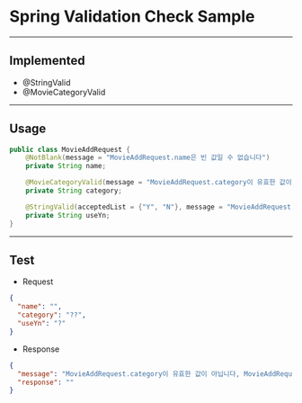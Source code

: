 
# Spring Validation Check Sample

---
## Implemented
- @StringValid
- @MovieCategoryValid
---

## Usage
```java
public class MovieAddRequest {
    @NotBlank(message = "MovieAddRequest.name은 빈 값일 수 없습니다")
    private String name;

    @MovieCategoryValid(message = "MovieAddRequest.category이 유효한 값이 아닙니다")
    private String category;

    @StringValid(acceptedList = {"Y", "N"}, message = "MovieAddRequest.useYn이 유효한 값이 아닙니다")
    private String useYn;
}
```
---

## Test
- Request
```json
{
  "name": "",
  "category": "??",
  "useYn": "?"
}
```

- Response
```json
{
  "message": "MovieAddRequest.category이 유효한 값이 아닙니다, MovieAddRequest.name은 빈 값일 수 없습니다, MovieAddRequest.useYn이 유효한 값이 아닙니다",
  "response": ""
}
```
